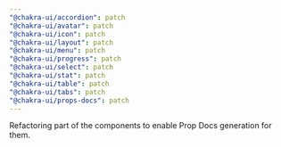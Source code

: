 ```yaml
---
"@chakra-ui/accordion": patch
"@chakra-ui/avatar": patch
"@chakra-ui/icon": patch
"@chakra-ui/layout": patch
"@chakra-ui/menu": patch
"@chakra-ui/progress": patch
"@chakra-ui/select": patch
"@chakra-ui/stat": patch
"@chakra-ui/table": patch
"@chakra-ui/tabs": patch
"@chakra-ui/props-docs": patch
---
```


Refactoring part of the components to enable Prop Docs generation for them.
